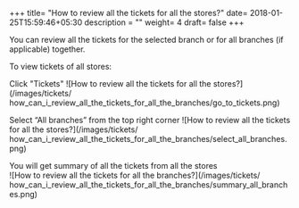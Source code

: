 +++
title= "How to review all the tickets for all the stores?"
date= 2018-01-25T15:59:46+05:30
description = ""
weight= 4
draft= false
+++


You can review all the tickets for the selected branch or for all branches (if applicable) together.

To view tickets of all stores:

Click "Tickets" 
![How to review all the tickets for all the stores?](/images/tickets/ how_can_i_review_all_the_tickets_for_all_the_branches/go_to_tickets.png)

Select “All branches” from the top right corner
![How to review all the tickets for all the stores?](/images/tickets/ how_can_i_review_all_the_tickets_for_all_the_branches/select_all_branches.png)

You will get summary of all the tickets from all the stores       
![How to review all the tickets for all the branches?](/images/tickets/ how_can_i_review_all_the_tickets_for_all_the_branches/summary_all_branches.png)
